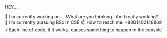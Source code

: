 HEY....

🔭 I’m currently working on.....What are you thinking...Am I really working?  
 🌱 I’m currently pursuing BSc in CSE 
📫 How to reach me: +8801402148869
⚡ Each line of code, if it works, causes something to happen in the console

